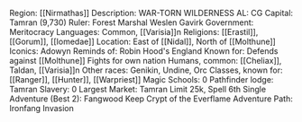 Region: [[Nirmathas]]
Description: WAR-TORN 
WILDERNESS
AL: CG
Capital: Tamran 
(9,730)
Ruler: Forest Marshal 
Weslen Gavirk
Government: Meritocracy
Languages: Common, [[Varisia]]n
Religions: [[Erastil]], [[Gorum]], [[Iomedae]]
Location: East of [[Nidal]], 
North of [[Molthune]]
Iconics: Adowyn
Reminds of: Robin Hood's 
England
Known for: Defends against [[Molthune]]
Fights for own nation
Humans, common: [[Cheliax]], Taldan, [[Varisia]]n
Other races: Genikin, Undine, Orc
Classes, known for: [[Ranger]], [[Hunter]], [[Warpriest]]
Magic Schools: 0
Pathfinder lodge: Tamran
Slavery: 0
Largest Market: Tamran
Limit 25k, Spell 6th
Single Adventure (Best 2): Fangwood Keep
Crypt of the Everflame
Adventure Path: Ironfang Invasion
